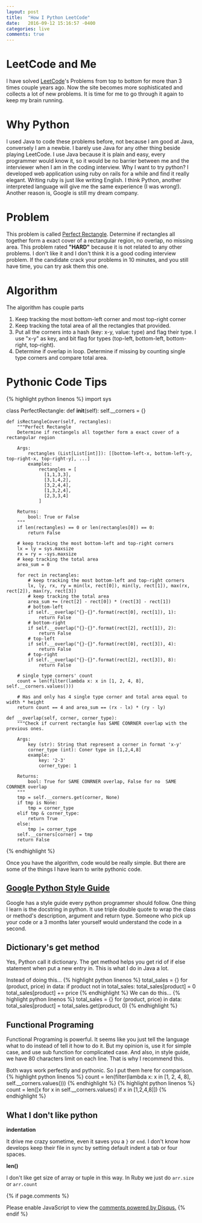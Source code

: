 ```yaml
---
layout: post
title:  "How I Python LeetCode"
date:   2016-09-12 15:16:57 -0400
categories: live
comments: true
---
```

LeetCode and Me
======
I have solved [LeetCode][leetcode]'s Problems from top to bottom for more than 3 times couple years ago. Now the site becomes more sophisticated and collects a lot of new problems. It is time for me to go through it again to keep my brain running.

Why Python
======
I used Java to code these problems before, not because I am good at Java, conversely I am a newbie. I barely use Java for any other thing beside playing LeetCode. I use Java because it is plain and easy, every programmer would know it, so it would be no barrier between me and the interviewer when I am in the coding interview. Why I want to try python? I developed web application using ruby on rails for a while and find it really elegant. Writing ruby is just like writing English. I think Python, another interpreted language will give me the same experience (I was wrong!). Another reason is, Google is still my dream company.

Problem
======
This problem is called [Perfect Rectangle][perfect-rectangle]. Determine if rectangles all together form a exact cover of a rectangular region, no overlap, no missing area. This problem rated **"HARD"** because it is not related to any other problems. I don't like it and I don't think it is a good coding interview problem. If the candidate crack your problems in 10 minutes, and you still have time, you can try ask them this one.

Algorithm
======
The algorithm has couple parts
1. Keep tracking the most bottom-left corner and most top-right corner
2. Keep tracking the total area of all the rectangles that provided.
3. Put all the corners into a hash (key: x-y, value: type) and flag their type. I use "x-y" as key,  and bit flag for types (top-left, bottom-left, bottom-right, top-right).
4. Determine if overlap in loop. Determine if missing by counting single type corners and compare total area.

Pythonic Code Tips
======
{% highlight python linenos %}
import sys

class PerfectRectangle:
    def __init__(self):
        self.__corners = {}

    def isRectangleCover(self, rectangles):
        """Perfect Rectangle
        Determine if rectangels all together form a exact cover of a rectangular region

        Args:
            rectangles (List[List[int]]): [[bottom-left-x, bottom-left-y, top-right-x, top-right-y], ...]
            examples:
                rectangles = [
                  [1,1,3,3],
                  [3,1,4,2],
                  [3,2,4,4],
                  [1,3,2,4],
                  [2,3,3,4]
                ]

        Returns:
            bool: True or False
        """
        if len(rectangles) == 0 or len(rectangles[0]) == 0:
            return False

        # keep tracking the most bottom-left and top-right corners
        lx = ly = sys.maxsize
        rx = ry = -sys.maxsize
        # keep tracking the total area
        area_sum = 0

        for rect in rectangles:
            # keep tracking the most bottom-left and top-right corners
            lx, ly, rx, ry = min(lx, rect[0]), min(ly, rect[1]), max(rx, rect[2]), max(ry, rect[3])
            # keep tracking the total area
            area_sum += (rect[2] - rect[0]) * (rect[3] - rect[1])
            # bottom-left
            if self.__overlap("{}-{}".format(rect[0], rect[1]), 1):
                return False
            # bottom-right
            if self.__overlap("{}-{}".format(rect[2], rect[1]), 2):
                return False
            # top-left
            if self.__overlap("{}-{}".format(rect[0], rect[3]), 4):
                return False
            # top-right
            if self.__overlap("{}-{}".format(rect[2], rect[3]), 8):
                return False

        # single type corners' count
        count = len(filter(lambda x: x in [1, 2, 4, 8], self.__corners.values()))

        # Has and only has 4 single type corner and total area equal to width * height
        return count == 4 and area_sum == (rx - lx) * (ry - ly)

    def __overlap(self, corner, corner_type):
        """Check if current rectangle has SAME CONRNER overlap with the previous ones.

        Args:
            key (str): String that represent a corner in format 'x-y'
            corner_type (int): Coner type in [1,2,4,8]
            example:
                key: '2-3'
                corner_type: 1

        Returns:
            bool: True for SAME CONRNER overlap, False for no  SAME CONRNER overlap
        """
        tmp = self.__corners.get(corner, None)
        if tmp is None:
            tmp = corner_type
        elif tmp & corner_type:
            return True
        else:
            tmp |= corner_type
        self.__corners[corner] = tmp
        return False

{% endhighlight %}

Once you have the algorithm, code would be really simple. But there are some of the things I have learn to write pythonic code.

[Google Python Style Guide][googld-python-style-guide]
------
Google has a style guide every python programmer should follow. One thing I learn is the docstring in python. It use triple double quote to wrap the class or method's description, argument and return type. Someone who pick up your code or a 3 months later yourself would understand the code in a second.

Dictionary's get method
------
Yes, Python call it dictionary. The get method helps you get rid of if else statement when put a new entry in. This is what I do in Java a lot.

Instead of doing this...
{% highlight python linenos %}
total_sales = {}
for (product, price) in data:
    if product not in total_sales:
        total_sales[product] = 0
    total_sales[product] += price
{% endhighlight %}
We can do this...
{% highlight python linenos %}
total_sales = {}
for (product, price) in data:
    total_sales[product] = total_sales.get(product, 0)
{% endhighlight %}

Functional Programing
------
Functional Programing is powerful. It seems like you just tell the language what to do instead of tell it how to do it. But my opinion is, use it for simple case, and use sub function for complicated case. And also, in style guide, we have 80 characters limit on each line. That is why I recommend this.

Both ways work perfectly and pythonic. So I put them here for comparison.
{% highlight python linenos %}
count = len(filter(lambda x: x in [1, 2, 4, 8], self.__corners.values()))
{% endhighlight %}
{% highlight python linenos %}
count = len([x for x in self.__corners.values() if x in [1,2,4,8]])
{% endhighlight %}

What I don't like python
------
**indentation**

It drive me crazy sometime, even it saves you a `}` or `end`. I don't know how develops keep their file in sync by setting default indent a tab or four spaces.

**len()**

I don't like get size of array or tuple in this way. In Ruby we just do `arr.size` or `arr.count`

{% if page.comments %}
<div id="disqus_thread"></div>
<script>

/**
 *  RECOMMENDED CONFIGURATION VARIABLES: EDIT AND UNCOMMENT THE SECTION BELOW TO INSERT DYNAMIC VALUES FROM YOUR PLATFORM OR CMS.
 *  LEARN WHY DEFINING THESE VARIABLES IS IMPORTANT: https://disqus.com/admin/universalcode/#configuration-variables */
/*
var disqus_config = function () {
    this.page.url = PAGE_URL;  // Replace PAGE_URL with your page's canonical URL variable
    this.page.identifier = PAGE_IDENTIFIER; // Replace PAGE_IDENTIFIER with your page's unique identifier variable
};
*/
(function() { // DON'T EDIT BELOW THIS LINE
    var d = document, s = d.createElement('script');
    s.src = '//etlds.disqus.com/embed.js';
    s.setAttribute('data-timestamp', +new Date());
    (d.head || d.body).appendChild(s);
})();
</script>
<noscript>Please enable JavaScript to view the <a href="https://disqus.com/?ref_noscript">comments powered by Disqus.</a></noscript>
{% endif %}

[leetcode]: https://leetcode.com
[perfect-rectangle]: https://leetcode.com/problems/perfect-rectangle/
[googld-python-style-guide]: https://google.github.io/styleguide/pyguide.html
